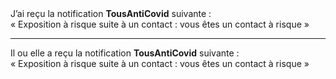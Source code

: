 <!---->J’ai reçu la notification <b>TousAntiCovid</b> suivante :<br> « Exposition à risque suite à un contact : vous êtes un contact à risque »

---

<!---->Il ou elle a reçu la notification <b>TousAntiCovid</b> suivante :<br> « Exposition à risque suite à un contact : vous êtes un contact à risque »
